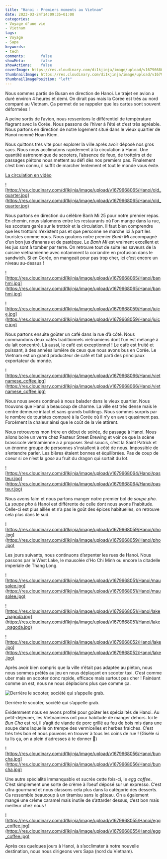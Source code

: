 ```yaml
---
title: "Hanoi - Premiers moments au Vietnam"
date: 2023-03-24T14:09:35+01:00
categories:
- Voyage d'une vie
- Vietnam
tags:
- Voyage
- Sapa
keywords:
- tech
comments:       false
showMeta:       false
showActions:    false
coverImage: https://res.cloudinary.com/di1kjinja/image/upload/v1679668065/Hanoi/old_quarter.jpg
thumbnailImage: https://res.cloudinary.com/di1kjinja/image/upload/v1679668065/Hanoi/old_quarter.jpg
thumbnailImagePosition: "left"
---
```



Nous sommes partis de Busan en direction de Hanoi. Le trajet en avion a duré environ 4 heures et demi. On dirait pas mais la Corée est très au nord comparé au Vietnam. Ça permet de se rappeler que les cartes sont souvent déformées ! 

A peine sortis de l’avion, nous ressentons le différentiel de température flagrant avec la Corée. Nous passons de l’hiver à l’été et c’est très agréable. Nous partons en direction de notre logement situé dans le vieux quartier de Hanoi nommé Hoan Kiem. 

Nous quittons très vite pour explorer la ville après avoir déposé nos gros sacs. Nous nous acclimatons rapidement à la circulation à Hanoi. Une quantité astronomique de scooters, l’absence de feux, de trottoirs et de passages piétons nous mettent au défi dès nos premiers pas. Finalement c’est bien connu, il suffit de marcher lentement et tout le monde vous évite. 

[La circulation en vidéo](https://res.cloudinary.com/di1kjinja/video/upload/v1679668073/Hanoi/ciruclation.mp4)

![https://res.cloudinary.com/di1kjinja/image/upload/v1679668065/Hanoi/old_quarter.jpg](https://res.cloudinary.com/di1kjinja/image/upload/v1679668065/Hanoi/old_quarter.jpg)

Nous partons en direction du célèbre Banh Mi 25 pour notre premier repas. En chemin, nous slalomons entre les restaurants où l'on mange dans la rue, les scooters garés sur le trottoir et la circulation. Il faut bien comprendre que les trottoirs n’existent pas et que personne ne marche ici à part les touristes comme nous. Nous goutons notre premier *Banh Mi* accompagné d’un bon jus d’ananas et de pastèque. Le *Banh Mi* est vraiment excellent et les jus sont à tomber par terre. On retrouve tout de suite les saveurs de la cuisine vietnamienne avec notamment la coriandre en profusion dans le sandwich. Si en Corée, on mangeait pour pas trop cher, ici c’est encore un niveau au-dessus !

![https://res.cloudinary.com/di1kjinja/image/upload/v1679668065/Hanoi/banhmi.jpg](https://res.cloudinary.com/di1kjinja/image/upload/v1679668065/Hanoi/banhmi.jpg)

 

![https://res.cloudinary.com/di1kjinja/image/upload/v1679668059/Hanoi/juice.jpg](https://res.cloudinary.com/di1kjinja/image/upload/v1679668059/Hanoi/juice.jpg)

Nous partons ensuite goûter un café dans la rue d’à côté. Nous commandons deux cafés traditionnels vietnamiens dont l’un est mélangé à du lait concentré. Là aussi, le café est exceptionnel ! Le café est fruité et puissant, à des années lumière de ceux que nous avons bus en Corée. Le Vietnam est un grand producteur de café et fait parti des principaux exportateur du monde. 

![https://res.cloudinary.com/di1kjinja/image/upload/v1679668066/Hanoi/vietnamese_coffee.jpg](https://res.cloudinary.com/di1kjinja/image/upload/v1679668066/Hanoi/vietnamese_coffee.jpg)

Nous nous avons continué à nous balader dans le vieux quartier. Nous trouvons que Hanoi a beaucoup de charme. La ville est très dense mais le centre demeure intact et sans grands buildings. Nous sommes surpris par le nombre de touristes comparé à la Corée où il n’y en avait quasiment pas. Forcément la chaleur ainsi que le coût de la vie attirent. 

Nous retrouvons mon frère en début de soirée, de passage à Hanoi. Nous allons boire un verre chez Pasteur Street Brewing et voir ce que la scène brassicole vietnamienne a à proposer. Seul soucis, c’est la Saint Patrick et un énorme groupe de personnes s’installent à côté de nous. Impossible de s’entendre parler. Les bières étaient bonnes et équilibrées. Pas de coup de coeur si ce n’est la *gose* au fruit du dragon qui sortait du lot. 

![https://res.cloudinary.com/di1kjinja/image/upload/v1679668064/Hanoi/pasteur.jpg](https://res.cloudinary.com/di1kjinja/image/upload/v1679668064/Hanoi/pasteur.jpg)

Nous avons faim et nous partons manger notre premier bol de *soupe pho*. La *soupe pho* à Hanoi est différente de celle dont nous avons l’habitude. Celle-ci est plus aillée et n’a pas le goût des épices habituelles, on retrouve cela plus dans le sud. 

![https://res.cloudinary.com/di1kjinja/image/upload/v1679668059/Hanoi/pho.jpg](https://res.cloudinary.com/di1kjinja/image/upload/v1679668059/Hanoi/pho.jpg)

Les jours suivants, nous continuons d’arpenter les rues de Hanoi. Nous passons par le West Lake, le mausolée d’Ho Chi Minh ou encore la citadelle imperiale de Thang Long. 

![https://res.cloudinary.com/di1kjinja/image/upload/v1679668051/Hanoi/mausolee.jpg](https://res.cloudinary.com/di1kjinja/image/upload/v1679668051/Hanoi/mausolee.jpg)

![https://res.cloudinary.com/di1kjinja/image/upload/v1679668051/Hanoi/lake_pagoda.jpg](https://res.cloudinary.com/di1kjinja/image/upload/v1679668051/Hanoi/lake_pagoda.jpg)

![https://res.cloudinary.com/di1kjinja/image/upload/v1679668052/Hanoi/lake.jpg](https://res.cloudinary.com/di1kjinja/image/upload/v1679668052/Hanoi/lake.jpg)

Après avoir bien compris que la ville n’était pas adaptée au piéton, nous nous sommes prêtés au jeu en nous déplaçant en scooter taxi. C’est comme uber mais en scooter donc rapide, efficace mais surtout pas cher ! Fainéant comme on est, nous ne nous déplacions plus que comme ça. 

![Derrière le scooter, société qui s’appelle grab.](https://res.cloudinary.com/di1kjinja/image/upload/v1679668054/Hanoi/grab.jpg)

Derrière le scooter, société qui s’appelle grab.

Evidemment nous en avons profité pour goûter les spécialités de Hanoi. Au petit-déjeuner, les Vietnamiens ont pour habitude de manger dehors. Ici le *Bun Cha* est roi, il s’agit de viande de porc grillé au feu de bois mis dans une soupe dans laquelle on trempe des vermicelles et herbes fraiches. C’est très très bon et nous pouvons en trouver à tous les coins de rue ! (Gisèle si tu lis ça, on a plein d’adresses à te donner 🙂) 

![https://res.cloudinary.com/di1kjinja/image/upload/v1679668056/Hanoi/buncha.jpg](https://res.cloudinary.com/di1kjinja/image/upload/v1679668056/Hanoi/buncha.jpg)

Une autre spécialité immanquable et sucrée cette fois-ci, le *egg coffee*. C’est simplement une sorte de crème à l’oeuf déposé sur un expresso. C’est ultra gourmand et nous classons cela plus dans la catégorie des desserts. Ca ressemble beaucoup à un tiramisu sans le gâteau. On a également mangé une crème caramel mais inutile de s’attarder dessus, c’est bon mais meilleur chez nous !

![https://res.cloudinary.com/di1kjinja/image/upload/v1679668055/Hanoi/egg_coffee.jpg](https://res.cloudinary.com/di1kjinja/image/upload/v1679668055/Hanoi/egg_coffee.jpg)

Après ces quelques jours à Hanoi, à s’acclimater à notre nouvelle destination, nous nous dirigeons vers Sapa (nord du Vietnam).